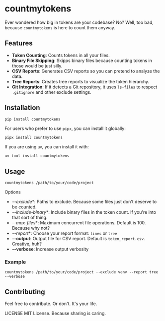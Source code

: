 # countmytokens

Ever wondered how big in tokens are your codebase? No? Well, too bad, because `countmytokens` is here to count them anyway. 

## Features

- **Token Counting**: Counts tokens in all your files.
- **Binary File Skipping**: Skipps binary files because counting tokens in those would be just silly.
- **CSV Reports**: Generates CSV reports so you can pretend to analyze the data.
- **Tree Reports**: Creates tree reports to visualize the token hierarchy.
- **Git Integration**: If it detects a Git repository, it uses `ls-files` to respect `.gitignore` and other exclude settings.


## Installation

```code
pip install countmytokens
```

For users who prefer to use `pipx`, you can install it globally:

```bash
pipx install countmytokens
```

If you are using `uv`, you can install it with:

```bash
uv tool install countmytokens
```

## Usage
```code
countmytokens /path/to/your/code/project
```

Options

- *--exclude**:
Paths to exclude. Because some files just don't deserve to be counted.
- *--include-binary**:
Include binary files in the token count. If you're into that sort of thing.
- *--max-files**:
Maximum concurrent file operations. Default is 100. Because why not?
- *--report**:
Choose your report format: `lines` or `tree`
- **--output**:
Output file for CSV report. Default is `token_report.csv`. Creative, huh?
- **--verbose**:
Increase output verbosity

### Example
```code
countmytokens /path/to/your/code/project --exclude venv --report tree --verbose
```

## Contributing
Feel free to contribute. Or don't. It's your life.

LICENSE
MIT License. Because sharing is caring.
